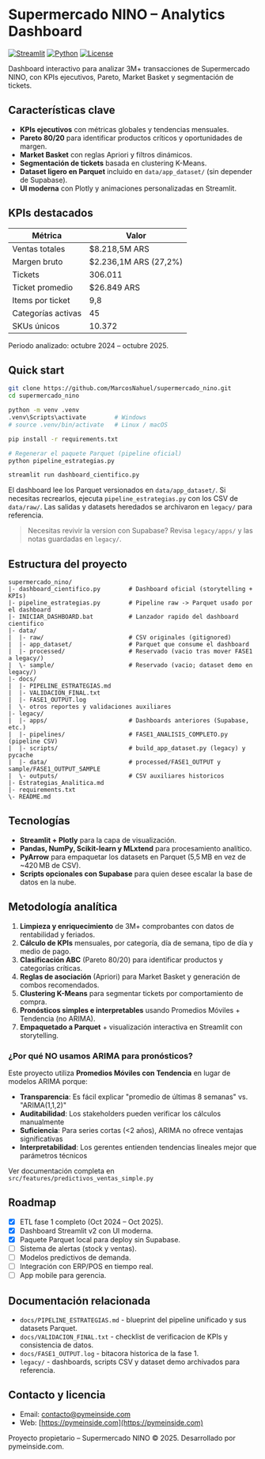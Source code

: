 # Supermercado NINO – Analytics Dashboard

[![Streamlit](https://img.shields.io/badge/Streamlit-FF4B4B?style=for-the-badge&logo=Streamlit&logoColor=white)](https://streamlit.io/)
[![Python](https://img.shields.io/badge/Python-3.10+-3776AB?style=for-the-badge&logo=python&logoColor=white)](https://www.python.org/)
[![License](https://img.shields.io/badge/License-MIT-yellow.svg?style=for-the-badge)](LICENSE)

Dashboard interactivo para analizar 3M+ transacciones de Supermercado NINO, con KPIs ejecutivos, Pareto, Market Basket y segmentación de tickets.

## Características clave

- **KPIs ejecutivos** con métricas globales y tendencias mensuales.
- **Pareto 80/20** para identificar productos críticos y oportunidades de margen.
- **Market Basket** con reglas Apriori y filtros dinámicos.
- **Segmentación de tickets** basada en clustering K-Means.
- **Dataset ligero en Parquet** incluido en `data/app_dataset/` (sin depender de Supabase).
- **UI moderna** con Plotly y animaciones personalizadas en Streamlit.

## KPIs destacados

| Métrica | Valor |
| --- | --- |
| Ventas totales | $8.218,5M ARS |
| Margen bruto | $2.236,1M ARS (27,2%) |
| Tickets | 306.011 |
| Ticket promedio | $26.849 ARS |
| Items por ticket | 9,8 |
| Categorías activas | 45 |
| SKUs únicos | 10.372 |

Periodo analizado: octubre 2024 – octubre 2025.

## Quick start

```bash
git clone https://github.com/MarcosNahuel/supermercado_nino.git
cd supermercado_nino

python -m venv .venv
.venv\Scripts\activate        # Windows
# source .venv/bin/activate   # Linux / macOS

pip install -r requirements.txt

# Regenerar el paquete Parquet (pipeline oficial)
python pipeline_estrategias.py

streamlit run dashboard_cientifico.py
```

El dashboard lee los Parquet versionados en `data/app_dataset/`. Si necesitas recrearlos, ejecuta `pipeline_estrategias.py` con los CSV de `data/raw/`. Las salidas y datasets heredados se archivaron en `legacy/` para referencia.

> Necesitas revivir la version con Supabase? Revisa `legacy/apps/` y las notas guardadas en `legacy/`.

## Estructura del proyecto

```
supermercado_nino/
|- dashboard_cientifico.py        # Dashboard oficial (storytelling + KPIs)
|- pipeline_estrategias.py        # Pipeline raw -> Parquet usado por el dashboard
|- INICIAR_DASHBOARD.bat          # Lanzador rapido del dashboard cientifico
|- data/
|  |- raw/                        # CSV originales (gitignored)
|  |- app_dataset/                # Parquet que consume el dashboard
|  |- processed/                  # Reservado (vacio tras mover FASE1 a legacy/)
|  \- sample/                     # Reservado (vacio; dataset demo en legacy/)
|- docs/
|  |- PIPELINE_ESTRATEGIAS.md
|  |- VALIDACION_FINAL.txt
|  |- FASE1_OUTPUT.log
|  \- otros reportes y validaciones auxiliares
|- legacy/
|  |- apps/                       # Dashboards anteriores (Supabase, etc.)
|  |- pipelines/                  # FASE1_ANALISIS_COMPLETO.py (pipeline CSV)
|  |- scripts/                    # build_app_dataset.py (legacy) y pycache
|  |- data/                       # processed/FASE1_OUTPUT y sample/FASE1_OUTPUT_SAMPLE
|  \- outputs/                    # CSV auxiliares historicos
|- Estrategias_Analitica.md
|- requirements.txt
\- README.md
```

## Tecnologías

- **Streamlit + Plotly** para la capa de visualización.
- **Pandas, NumPy, Scikit-learn y MLxtend** para procesamiento analítico.
- **PyArrow** para empaquetar los datasets en Parquet (5,5 MB en vez de ~420 MB de CSV).
- **Scripts opcionales con Supabase** para quien desee escalar la base de datos en la nube.

## Metodología analítica

1. **Limpieza y enriquecimiento** de 3M+ comprobantes con datos de rentabilidad y feriados.
2. **Cálculo de KPIs** mensuales, por categoría, día de semana, tipo de día y medio de pago.
3. **Clasificación ABC** (Pareto 80/20) para identificar productos y categorías críticas.
4. **Reglas de asociación** (Apriori) para Market Basket y generación de combos recomendados.
5. **Clustering K-Means** para segmentar tickets por comportamiento de compra.
6. **Pronósticos simples e interpretables** usando Promedios Móviles + Tendencia (no ARIMA).
7. **Empaquetado a Parquet** + visualización interactiva en Streamlit con storytelling.

### ¿Por qué NO usamos ARIMA para pronósticos?

Este proyecto utiliza **Promedios Móviles con Tendencia** en lugar de modelos ARIMA porque:

- **Transparencia**: Es fácil explicar "promedio de últimas 8 semanas" vs. "ARIMA(1,1,2)"
- **Auditabilidad**: Los stakeholders pueden verificar los cálculos manualmente
- **Suficiencia**: Para series cortas (<2 años), ARIMA no ofrece ventajas significativas
- **Interpretabilidad**: Los gerentes entienden tendencias lineales mejor que parámetros técnicos

Ver documentación completa en `src/features/predictivos_ventas_simple.py`

## Roadmap

- [x] ETL fase 1 completo (Oct 2024 – Oct 2025).
- [x] Dashboard Streamlit v2 con UI moderna.
- [x] Paquete Parquet local para deploy sin Supabase.
- [ ] Sistema de alertas (stock y ventas).
- [ ] Modelos predictivos de demanda.
- [ ] Integración con ERP/POS en tiempo real.
- [ ] App mobile para gerencia.

## Documentación relacionada

- `docs/PIPELINE_ESTRATEGIAS.md` - blueprint del pipeline unificado y sus datasets Parquet.
- `docs/VALIDACION_FINAL.txt` - checklist de verificacion de KPIs y consistencia de datos.
- `docs/FASE1_OUTPUT.log` - bitacora historica de la fase 1.
- `legacy/` - dashboards, scripts CSV y dataset demo archivados para referencia.


## Contacto y licencia

- Email: contacto@pymeinside.com
- Web: [https://pymeinside.com](https://pymeinside.com)

Proyecto propietario – Supermercado NINO © 2025. Desarrollado por pymeinside.com.

